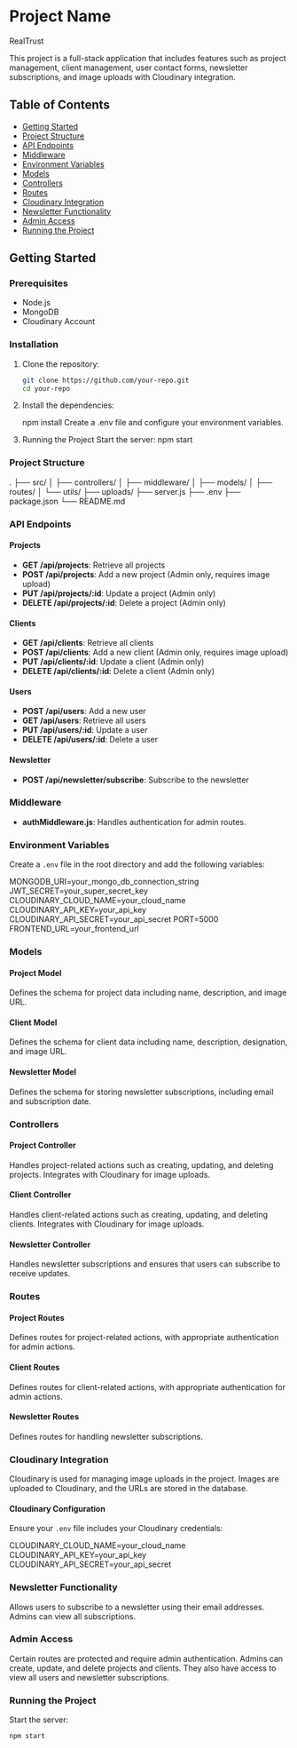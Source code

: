 # Project Name
RealTrust

This project is a full-stack application that includes features such as project management, client management, user contact forms, newsletter subscriptions, and image uploads with Cloudinary integration.

## Table of Contents

- [Getting Started](#getting-started)
- [Project Structure](#project-structure)
- [API Endpoints](#api-endpoints)
- [Middleware](#middleware)
- [Environment Variables](#environment-variables)
- [Models](#models)
- [Controllers](#controllers)
- [Routes](#routes)
- [Cloudinary Integration](#cloudinary-integration)
- [Newsletter Functionality](#newsletter-functionality)
- [Admin Access](#admin-access)
- [Running the Project](#running-the-project)

## Getting Started

### Prerequisites

- Node.js
- MongoDB
- Cloudinary Account

### Installation


1. Clone the repository:
   ```bash
   git clone https://github.com/your-repo.git
   cd your-repo

2. Install the dependencies:

    npm install
    Create a .env file and configure your environment variables.
    
3. Running the Project
    Start the server: npm start

### Project Structure

.
├── src/
│   ├── controllers/
│   ├── middleware/
│   ├── models/
│   ├── routes/
│   └── utils/
├── uploads/
├── server.js
├── .env
├── package.json
└── README.md

### API Endpoints

#### Projects

- **GET /api/projects**: Retrieve all projects
- **POST /api/projects**: Add a new project (Admin only, requires image upload)
- **PUT /api/projects/:id**: Update a project (Admin only)
- **DELETE /api/projects/:id**: Delete a project (Admin only)

#### Clients

- **GET /api/clients**: Retrieve all clients
- **POST /api/clients**: Add a new client (Admin only, requires image upload)
- **PUT /api/clients/:id**: Update a client (Admin only)
- **DELETE /api/clients/:id**: Delete a client (Admin only)

#### Users

- **POST /api/users**: Add a new user
- **GET /api/users**: Retrieve all users
- **PUT /api/users/:id**: Update a user
- **DELETE /api/users/:id**: Delete a user

#### Newsletter

- **POST /api/newsletter/subscribe**: Subscribe to the newsletter

### Middleware

- **authMiddleware.js**: Handles authentication for admin routes.

### Environment Variables

Create a `.env` file in the root directory and add the following variables:

MONGODB_URI=your_mongo_db_connection_string
JWT_SECRET=your_super_secret_key
CLOUDINARY_CLOUD_NAME=your_cloud_name
CLOUDINARY_API_KEY=your_api_key
CLOUDINARY_API_SECRET=your_api_secret
PORT=5000
FRONTEND_URL=your_frontend_url


### Models

#### Project Model

Defines the schema for project data including name, description, and image URL.

#### Client Model

Defines the schema for client data including name, description, designation, and image URL.

#### Newsletter Model

Defines the schema for storing newsletter subscriptions, including email and subscription date.

### Controllers

#### Project Controller

Handles project-related actions such as creating, updating, and deleting projects. Integrates with Cloudinary for image uploads.

#### Client Controller

Handles client-related actions such as creating, updating, and deleting clients. Integrates with Cloudinary for image uploads.

#### Newsletter Controller

Handles newsletter subscriptions and ensures that users can subscribe to receive updates.

### Routes

#### Project Routes

Defines routes for project-related actions, with appropriate authentication for admin actions.

#### Client Routes

Defines routes for client-related actions, with appropriate authentication for admin actions.

#### Newsletter Routes

Defines routes for handling newsletter subscriptions.

### Cloudinary Integration

Cloudinary is used for managing image uploads in the project. Images are uploaded to Cloudinary, and the URLs are stored in the database.

#### Cloudinary Configuration

Ensure your `.env` file includes your Cloudinary credentials:

CLOUDINARY_CLOUD_NAME=your_cloud_name
CLOUDINARY_API_KEY=your_api_key
CLOUDINARY_API_SECRET=your_api_secret

### Newsletter Functionality

Allows users to subscribe to a newsletter using their email addresses. Admins can view all subscriptions.

### Admin Access

Certain routes are protected and require admin authentication. Admins can create, update, and delete projects and clients. They also have access to view all users and newsletter subscriptions.

### Running the Project

Start the server:
```bash
npm start


    
